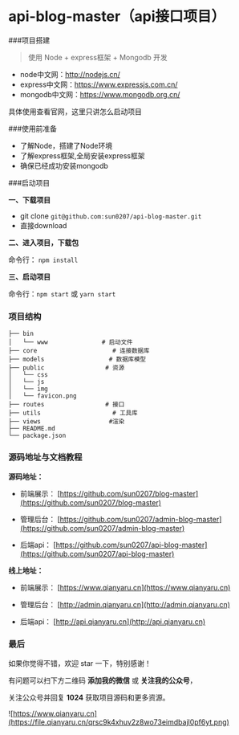 # api-blog-master（api接口项目）
###项目搭建
>使用 Node + express框架 + Mongodb 开发

- node中文网：http://nodejs.cn/
- express中文网：https://www.expressjs.com.cn/
- mongodb中文网：https://www.mongodb.org.cn/

具体使用查看官网，这里只讲怎么启动项目

###使用前准备

- 了解Node，搭建了Node环境
- 了解express框架,全局安装express框架
- 确保已经成功安装mongodb

###启动项目

**一、下载项目**

- git clone `git@github.com:sun0207/api-blog-master.git`
- 直接download

**二、进入项目，下载包**

命令行： `npm install`

**三、启动项目**

命令行：`npm start` 或 `yarn start`


### 项目结构

```
├── bin                   
│   └── www			      # 启动文件
├── core                     # 连接数据库
├── models					# 数据库模型
├── public				   # 资源
│   └── css
│   └── js
│   └── img
│   └── favicon.png         
├── routes				   # 接口
├── utils                    # 工具库
├── views					#渲染
├── README.md
└── package.json
```

### 源码地址与文档教程

**源码地址：**

- 前端展示： [https://github.com/sun0207/blog-master](https://github.com/sun0207/blog-master)

- 管理后台： [https://github.com/sun0207/admin-blog-master](https://github.com/sun0207/admin-blog-master)

- 后端api： [https://github.com/sun0207/api-blog-master](https://github.com/sun0207/api-blog-master)

**线上地址：**

- 前端展示： [https://www.qianyaru.cn](https://www.qianyaru.cn)

- 管理后台： [http://admin.qianyaru.cn](http://admin.qianyaru.cn)

- 后端api： [http://api.qianyaru.cn](http://api.qianyaru.cn)

### 最后
如果你觉得不错，欢迎 star 一下，特别感谢！

有问题可以扫下方二维码 **添加我的微信** 或 **关注我的公众号**，

关注公众号并回复 **1024** 获取项目源码和更多资源。

![https://www.qianyaru.cn](https://file.qianyaru.cn/qrsc9k4xhuv2z8wo73eimdbajl0pf6yt.png)

